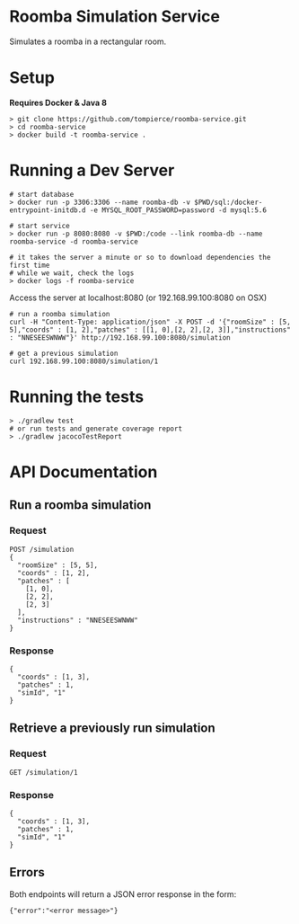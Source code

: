 # Roomba Simulation Service

Simulates a roomba in a rectangular room.

# Setup

**Requires Docker & Java 8**

```
> git clone https://github.com/tompierce/roomba-service.git
> cd roomba-service
> docker build -t roomba-service .
```

# Running a Dev Server

```
# start database
> docker run -p 3306:3306 --name roomba-db -v $PWD/sql:/docker-entrypoint-initdb.d -e MYSQL_ROOT_PASSWORD=password -d mysql:5.6

# start service
> docker run -p 8080:8080 -v $PWD:/code --link roomba-db --name roomba-service -d roomba-service

# it takes the server a minute or so to download dependencies the first time
# while we wait, check the logs 
> docker logs -f roomba-service
```

Access the server at localhost:8080 (or 192.168.99.100:8080 on OSX)

```
# run a roomba simulation
curl -H "Content-Type: application/json" -X POST -d '{"roomSize" : [5, 5],"coords" : [1, 2],"patches" : [[1, 0],[2, 2],[2, 3]],"instructions" : "NNESEESWNWW"}' http://192.168.99.100:8080/simulation

# get a previous simulation
curl 192.168.99.100:8080/simulation/1
```

# Running the tests

```
> ./gradlew test
# or run tests and generate coverage report
> ./gradlew jacocoTestReport 
```

# API Documentation
## Run a roomba simulation

### Request

```
POST /simulation
{
  "roomSize" : [5, 5],
  "coords" : [1, 2],
  "patches" : [
    [1, 0],
    [2, 2],
    [2, 3]
  ],
  "instructions" : "NNESEESWNWW"
}
```

### Response

```
{
  "coords" : [1, 3],
  "patches" : 1,
  "simId", "1"
}
```
## Retrieve a previously run simulation

### Request

```
GET /simulation/1
```

### Response

```
{
  "coords" : [1, 3],
  "patches" : 1,
  "simId", "1"
}
```

## Errors
Both endpoints will return a JSON error response in the form:

```
{"error":"<error message>"}
```